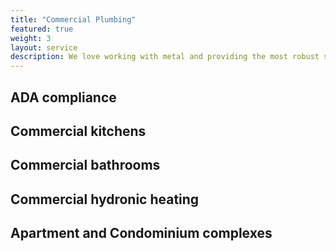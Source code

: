 ```yaml
---
title: "Commercial Plumbing"
featured: true
weight: 3
layout: service
description: We love working with metal and providing the most robust solutions for commercial kitchens, bathrooms, boiler rooms.
---
```



## ADA compliance

## Commercial kitchens

## Commercial bathrooms

## Commercial hydronic heating

## Apartment and Condominium complexes

